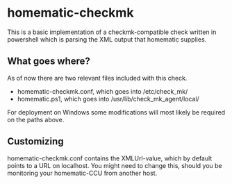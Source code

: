 # homematic-checkmk

This is a basic implementation of a checkmk-compatible check written in powershell which is parsing the XML output that homematic supplies.

## What goes where?

As of now there are two relevant files included with this check.

* homematic-checkmk.conf, which goes into /etc/check_mk/
* homematic.ps1, which goes into /usr/lib/check_mk_agent/local/

For deployment on Windows some modifications will most likely be required on the paths above.

## Customizing

homematic-checkmk.conf contains the XMLUrl-value, which by default points to a URL on localhost. You might need to change this, should you be monitoring your homematic-CCU from another host.
